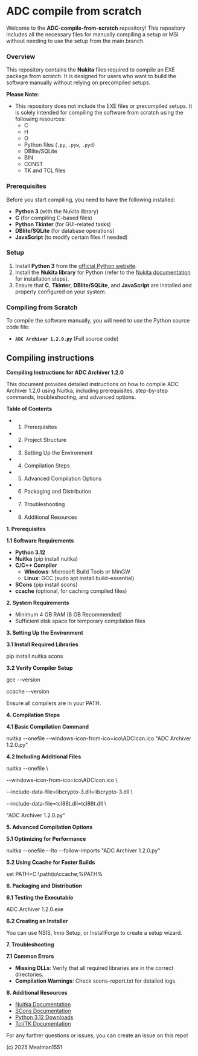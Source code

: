 # ADC compile from scratch

Welcome to the **ADC-compile-from-scratch** repository! This repository includes all the necessary files for manually compiling a setup or MSI without needing to use the setup from the main branch.

### Overview

This repository contains the **Nukita** files required to compile an EXE package from scratch. It is designed for users who want to build the software manually without relying on precompiled setups.

**Please Note:**  
- This repository does not include the EXE files or precompiled setups. It is solely intended for compiling the software from scratch using the following resources:
    - C
    - H
    - O
    - Python files (`.py`, `.pyw`, `.pyd`)
    - DBlite/SQLite
    - BIN
    - CONST
    - TK and TCL files

### Prerequisites

Before you start compiling, you need to have the following installed:

- **Python 3** (with the Nukita library)
- **C** (for compiling C-based files)
- **Python Tkinter** (for GUI-related tasks)
- **DBlite/SQLite** (for database operations)
- **JavaScript** (to modify certain files if needed)

### Setup

1. Install **Python 3** from the [official Python website](https://www.python.org/downloads/).
2. Install the **Nukita library** for Python (refer to the [Nukita documentation](https://nukita.readthedocs.io/) for installation steps).
3. Ensure that **C**, **Tkinter**, **DBlite/SQLite**, and **JavaScript** are installed and properly configured on your system.

### Compiling from Scratch

To compile the software manually, you will need to use the Python source code file: 

- **`ADC Archiver 1.2.0.py`** (Full source code)

## Compiling instructions

**Compiling Instructions for ADC Archiver 1.2.0**

This document provides detailed instructions on how to compile ADC Archiver 1.2.0 using Nuitka, including prerequisites, step-by-step commands, troubleshooting, and advanced options.

**Table of Contents**

- 1. Prerequisites
- 2. Project Structure
- 3. Setting Up the Environment
- 4. Compilation Steps
- 5. Advanced Compilation Options
- 6. Packaging and Distribution
- 7. Troubleshooting
- 8. Additional Resources

**1. Prerequisites**

**1.1 Software Requirements**

- **Python 3.12**
- **Nuitka** (pip install nuitka)
- **C/C++ Compiler**
  - **Windows**: Microsoft Build Tools or MinGW
  - **Linux**: GCC (sudo apt install build-essential)
- **SCons** (pip install scons)
- **ccache** (optional, for caching compiled files)

**2. System Requirements**

- Minimum 4 GB RAM (8 GB Recommended)
- Sufficient disk space for temporary compilation files

**3. Setting Up the Environment**

**3.1 Install Required Libraries**

pip install nuitka scons

**3.2 Verify Compiler Setup**

gcc --version

ccache --version

Ensure all compilers are in your PATH.

**4. Compilation Steps**

**4.1 Basic Compilation Command**

nuitka --onefile --windows-icon-from-ico=ico\\ADCIcon.ico "ADC Archiver 1.2.0.py"

**4.2 Including Additional Files**

nuitka --onefile \\

\--windows-icon-from-ico=ico\\ADCIcon.ico \\

\--include-data-file=libcrypto-3.dll=libcrypto-3.dll \\

\--include-data-file=tcl86t.dll=tcl86t.dll \\

"ADC Archiver 1.2.0.py"

**5. Advanced Compilation Options**

**5.1 Optimizing for Performance**

nuitka --onefile --lto --follow-imports "ADC Archiver 1.2.0.py"

**5.2 Using Ccache for Faster Builds**

set PATH=C:\\path\\to\\ccache;%PATH%

**6. Packaging and Distribution**

**6.1 Testing the Executable**

ADC Archiver 1.2.0.exe

**6.2 Creating an Installer**

You can use NSIS, Inno Setup, or InstallForge to create a setup wizard.

**7. Troubleshooting**

**7.1 Common Errors**

- **Missing DLLs**: Verify that all required libraries are in the correct directories.
- **Compilation Warnings**: Check scons-report.txt for detailed logs.

**8\. Additional Resources**

- [Nuitka Documentation](https://nuitka.net/user-documentation/)
- [SCons Documentation](https://scons.org/documentation.html)
- [Python 3.12 Downloads](https://www.python.org/downloads/release/python-3129/)
- [Tcl/TK Documentation](https://www.tcl-lang.org/doc/)

For any further questions or issues, you can create an issue on this repo!

(c) 2025 Mealman1551
